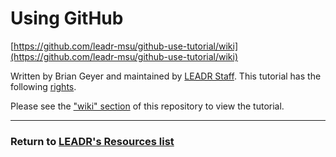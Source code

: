 # Using GitHub

[https://github.com/leadr-msu/github-use-tutorial/wiki](https://github.com/leadr-msu/github-use-tutorial/wiki)

Written by Brian Geyer and maintained by [LEADR Staff](http://leadr.msu.edu/). This tutorial has the following [rights](https://github.com/leadr-msu/github-use-tutorial/blob/master/License.MD).

Please see the ["wiki" section](https://github.com/leadr-msu/github-use-tutorial/wiki) of this repository to view the tutorial.

-----
### Return to [LEADR's Resources list](https://github.com/leadr-msu/Resources)
